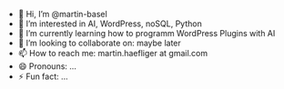 - 👋 Hi, I’m @martin-basel
- 👀 I’m interested in AI, WordPress, noSQL, Python
- 🌱 I’m currently learning how to programm WordPress Plugins with AI
- 💞️ I’m looking to collaborate on: maybe later
- 📫 How to reach me: martin.haefliger at gmail.com
- 😄 Pronouns: ...
- ⚡ Fun fact: ...

<!---
martin-basel/martin-basel is a ✨ special ✨ repository because its `README.md` (this file) appears on your GitHub profile.
You can click the Preview link to take a look at your changes.
--->
